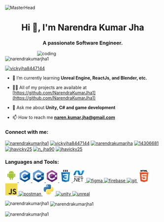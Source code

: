![MasterHead](https://steemitimages.com/p/2bP4pJr4wVimqCWjYimXJe2cnCgnGNLdMPS4Jppifeu?format=match&mode=fit)
<h1 align="center">Hi 👋, I'm Narendra Kumar Jha</h1>
<h3 align="center">A passionate Software Engineer.</h3>
<img align="right" alt = "coding" width ="400" src="https://www.icegif.com/wp-content/uploads/among-us-icegif-53.gif">
<p align="left"> <img src="https://komarev.com/ghpvc/?username=narendrakumarjha1&label=Profile%20views&color=0e75b6&style=flat" alt="narendrakumarjha1" /> </p>

<p align="left"> <a href="https://twitter.com/vickyjha8447144" target="blank"><img src="https://img.shields.io/twitter/follow/vickyjha8447144?logo=twitter&style=for-the-badge" alt="vickyjha8447144" /></a> </p>

- 🌱 I’m currently learning **Unreal Engine, ReactJs, and Blender, etc.**

- 👨‍💻 All of my projects are available at [https://github.com/NarendraKumarJha1](https://github.com/NarendraKumarJha1)

- 💬 Ask me about **Unity, C# and game development**

- 📫 How to reach me **naren.kumar.jha@gmail.com**

<h3 align="left">Connect with me:</h3>
<p align="left">
<a href="https://codepen.io/narendrakumarjha1" target="blank"><img align="center" src="https://raw.githubusercontent.com/rahuldkjain/github-profile-readme-generator/master/src/images/icons/Social/codepen.svg" alt="narendrakumarjha1" height="30" width="40" /></a>
<a href="https://twitter.com/vickyjha8447144" target="blank"><img align="center" src="https://raw.githubusercontent.com/rahuldkjain/github-profile-readme-generator/master/src/images/icons/Social/twitter.svg" alt="vickyjha8447144" height="30" width="40" /></a>
<a href="https://linkedin.com/in/narendrakumarjha" target="blank"><img align="center" src="https://raw.githubusercontent.com/rahuldkjain/github-profile-readme-generator/master/src/images/icons/Social/linked-in-alt.svg" alt="narendrakumarjha" height="30" width="40" /></a>
<a href="https://stackoverflow.com/users/14306681" target="blank"><img align="center" src="https://raw.githubusercontent.com/rahuldkjain/github-profile-readme-generator/master/src/images/icons/Social/stack-overflow.svg" alt="14306681" height="30" width="40" /></a>
<a href="https://codesandbox.com/jhavicky25" target="blank"><img align="center" src="https://raw.githubusercontent.com/rahuldkjain/github-profile-readme-generator/master/src/images/icons/Social/codesandbox.svg" alt="jhavicky25" height="30" width="40" /></a>
<a href="https://instagram.com/n_jha90" target="blank"><img align="center" src="https://raw.githubusercontent.com/rahuldkjain/github-profile-readme-generator/master/src/images/icons/Social/instagram.svg" alt="n_jha90" height="30" width="40" /></a>
<a href="https://auth.geeksforgeeks.org/user/jhavicky25" target="blank"><img align="center" src="https://raw.githubusercontent.com/rahuldkjain/github-profile-readme-generator/master/src/images/icons/Social/geeks-for-geeks.svg" alt="jhavicky25" height="30" width="40" /></a>
</p>

<h3 align="left">Languages and Tools:</h3>
<p align="left"> <a href="https://developer.android.com" target="_blank" rel="noreferrer"> <img src="https://raw.githubusercontent.com/devicons/devicon/master/icons/android/android-original-wordmark.svg" alt="android" width="40" height="40"/> </a> <a href="https://www.cprogramming.com/" target="_blank" rel="noreferrer"> <img src="https://raw.githubusercontent.com/devicons/devicon/master/icons/c/c-original.svg" alt="c" width="40" height="40"/> </a> <a href="https://www.w3schools.com/cpp/" target="_blank" rel="noreferrer"> <img src="https://raw.githubusercontent.com/devicons/devicon/master/icons/cplusplus/cplusplus-original.svg" alt="cplusplus" width="40" height="40"/> </a> <a href="https://www.w3schools.com/cs/" target="_blank" rel="noreferrer"> <img src="https://raw.githubusercontent.com/devicons/devicon/master/icons/csharp/csharp-original.svg" alt="csharp" width="40" height="40"/> </a> <a href="https://www.w3schools.com/css/" target="_blank" rel="noreferrer"> <img src="https://raw.githubusercontent.com/devicons/devicon/master/icons/css3/css3-original-wordmark.svg" alt="css3" width="40" height="40"/> </a> <a href="https://dotnet.microsoft.com/" target="_blank" rel="noreferrer"> <img src="https://raw.githubusercontent.com/devicons/devicon/master/icons/dot-net/dot-net-original-wordmark.svg" alt="dotnet" width="40" height="40"/> </a> <a href="https://www.figma.com/" target="_blank" rel="noreferrer"> <img src="https://www.vectorlogo.zone/logos/figma/figma-icon.svg" alt="figma" width="40" height="40"/> </a> <a href="https://firebase.google.com/" target="_blank" rel="noreferrer"> <img src="https://www.vectorlogo.zone/logos/firebase/firebase-icon.svg" alt="firebase" width="40" height="40"/> </a> <a href="https://git-scm.com/" target="_blank" rel="noreferrer"> <img src="https://www.vectorlogo.zone/logos/git-scm/git-scm-icon.svg" alt="git" width="40" height="40"/> </a> <a href="https://www.w3.org/html/" target="_blank" rel="noreferrer"> <img src="https://raw.githubusercontent.com/devicons/devicon/master/icons/html5/html5-original-wordmark.svg" alt="html5" width="40" height="40"/> </a> <a href="https://developer.mozilla.org/en-US/docs/Web/JavaScript" target="_blank" rel="noreferrer"> <img src="https://raw.githubusercontent.com/devicons/devicon/master/icons/javascript/javascript-original.svg" alt="javascript" width="40" height="40"/> </a> <a href="https://postman.com" target="_blank" rel="noreferrer"> <img src="https://www.vectorlogo.zone/logos/getpostman/getpostman-icon.svg" alt="postman" width="40" height="40"/> </a> <a href="https://www.python.org" target="_blank" rel="noreferrer"> <img src="https://raw.githubusercontent.com/devicons/devicon/master/icons/python/python-original.svg" alt="python" width="40" height="40"/> </a> <a href="https://unity.com/" target="_blank" rel="noreferrer"> <img src="https://www.vectorlogo.zone/logos/unity3d/unity3d-icon.svg" alt="unity" width="40" height="40"/> </a> <a href="https://unrealengine.com/" target="_blank" rel="noreferrer"> <img src="https://raw.githubusercontent.com/kenangundogan/fontisto/036b7eca71aab1bef8e6a0518f7329f13ed62f6b/icons/svg/brand/unreal-engine.svg" alt="unreal" width="40" height="40"/> </a> </p>

<p><img align="left" src="https://github-readme-stats.vercel.app/api/top-langs?username=narendrakumarjha1&show_icons=true&locale=en&layout=compact" alt="narendrakumarjha1" /></p>

<p>&nbsp;<img align="center" src="https://github-readme-stats.vercel.app/api?username=narendrakumarjha1&show_icons=true&locale=en" alt="narendrakumarjha1" /></p>

<p><img align="center" src="https://github-readme-streak-stats.herokuapp.com/?user=narendrakumarjha1&" alt="narendrakumarjha1" /></p>
